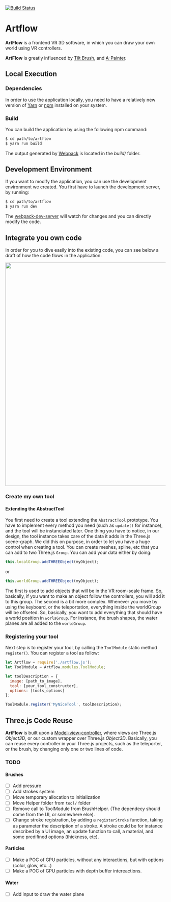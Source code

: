 [![Build Status](https://travis-ci.org/DavidPeicho/artflow.svg?branch=master)](https://travis-ci.org/DavidPeicho/artflow)

# Artflow

**ArtFlow** is a frontend VR 3D software, in which you can draw your own world using VR controllers.

**ArtFlow** is greatly influenced by [Tilt Brush](https://www.tiltbrush.com/), and [A-Painter](https://github.com/aframevr/a-painter).

## Local Execution

### Dependencies
In order to use the application locally, you need to have a relatively new version of [Yarn](https://yarnpkg.com/lang/en/) or [npm](https://www.npmjs.com/) installed on your system.

### Build
You can build the application by using the following npm command:
```sh
$ cd path/to/artflow
$ yarn run build
```
The output generated by [Webpack](https://webpack.github.io/) is located in the *build/* folder.

## Development Environment
If you want to modify the application, you can use the development environment we created.
You first have to launch the development server, by running:
```sh
$ cd path/to/artflow
$ yarn run dev
```

The [webpack-dev-server](https://webpack.github.io/docs/webpack-dev-server.html) will watch for changes and you can directly modify the code.

## Integrate you own code

In order for you to dive easily into the existing code, you can see below a draft of how the code flows in the application:
<p align="center">
  <img width="700" src="https://user-images.githubusercontent.com/8783766/29539020-85b4697e-86c8-11e7-91b2-bd6279604627.png">
</p>

### Create my own tool

#### Extending the AbstractTool
You first need to create a tool extending the `AbstractTool` prototype. You have to implement every method you need (such as `update()` for instance), and the tool will be instanciated later.
One thing you have to notice, in our design, the tool instance takes care of the data it adds in the Three.js scene-graph. We did this on purpose, in order to let you have a huge control when creating a tool.
You can create meshes, spline, etc that you can add to two Three.js `Group`. You can add your data either by doing:
```javascript
this.localGroup.addTHREEObject(myObject);
```
or
```javascript
this.worldGroup.addTHREEObject(myObject);
```
The first is used to add objects that will be in the VR room-scale frame. So, basically, if you want to make an object follow the controllers, you will add it to this group.
The second is a bit more complex. Whenever you move by using the keyboard, or the teleportation, everything inside the worldGroup will be offseted. So, basically, you want to add everything that should have a world position in `worlsGroup`. For instance, the brush shapes, the water planes are all added to the `worldGroup`.

### Registering your tool

Next step is to register your tool, by calling the `ToolModule` static method `register()`.
You can register a tool as follow:
```javascript
let Artflow = require('./artflow.js');
let ToolModule = Artflow.modules.ToolModule;

let toolDescription = {
  image: [path_to_image],
  tool: [your_tool_constructor],
  options: [tools_options]
};

ToolModule.register('MyNiceTool', toolDescription);
```

## Three.js Code Reuse

**ArtFlow** is built upon a [Model-view-controller](https://en.wikipedia.org/wiki/Model%E2%80%93view%E2%80%93controller), where views are Three.js *Object3D*, or our custom wrapper over Three.js *Object3D*. Basically, you can reuse every controller in your Three.js projects, such as the teleporter, or the brush, by changing only one or two lines of code.

### TODO

#### Brushes
* [ ] Add pressure
* [ ] Add strokes system
* [ ] Move temporary allocation to initialization
* [ ] Move Helper folder from `tool/` folder
* [ ] Remove call to ToolModule from BrushHelper. (The dependecy should come from the UI, or somewhere else).
* [ ] Change stroke registration, by adding a `registerStroke` function, taking as parameter the description of a stroke. A stroke could be for instance described by a UI image, an update function to call, a material, and some predifined options (thickness, etc).

#### Particles
* [ ] Make a POC of GPU particles, without any interactions, but with options (color, glow, etc...)
* [ ] Make a POC of GPU particles with depth buffer intereactions.

#### Water
* [ ] Add input to draw the water plane
